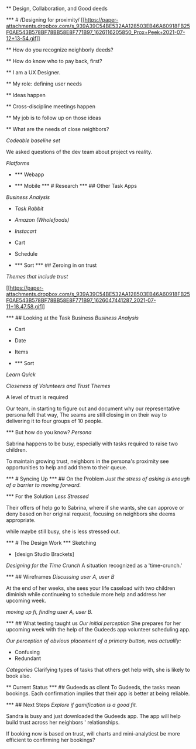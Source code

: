 ** Design, Collaboration, and Good deeds

*** # /Designing for proximity/
[[https://paper-attachments.dropbox.com/s_939A39C54BE532AA128503EB46A60918FB25F0AE543B578BF78BB58E8F771B97_1626116205850_Prox+Peek+2021-07-12+13-54.gif]]

** How do you recognize neighborly deeds?

** How do know who to pay back, first?

** I am a UX Designer.

** My role: defining user needs

** Ideas happen

** Cross-discipline meetings happen

** My job is to follow up on those ideas

** What are the needs of close neighbors?

*Codeable baseline set*

We asked questions of the dev team about project vs reality.

*Platforms*

- *** Webapp

- *** Mobile
  *** # Research
  *** ## Other Task Apps

*Business Analysis*

- *Task Rabbit*

- *Amazon (Wholefoods)*

- *Instacart*

- Cart

- Schedule

- *** Sort
  *** ## Zeroing in on trust

*Themes that include trust*

[[https://paper-attachments.dropbox.com/s_939A39C54BE532AA128503EB46A60918FB25F0AE543B578BF78BB58E8F771B97_1626047441287_2021-07-11+18.47.58.gif]]

*** ## Looking at the Task Business
*Business Analysis*

- Cart

- Date

- Items

- *** Sort

*Learn Quick*

*Closeness of Volunteers and Trust Themes*

A level of trust is required

Our team, in starting to figure out and document why our representative
persona felt that way, The seams are still closing in on their way to
delivering it to four groups of 10 people.

*** But how do you know?
*Persona*

Sabrina happens to be busy, especially with tasks required to raise two
children.

To maintain growing trust, neighbors in the persona's proximity see
opportunities to help and add them to their queue.

*** # Syncing Up
*** ## On the Problem
*Just the stress of asking is enough of a barrier to moving forward.*

*** For the Solution
*Less Stressed*

Their offers of help go to Sabrina, where if she wants, she can approve
or deny based on her original request, focusing on neighbors she deems
appropriate.

while maybe still busy, she is less stressed out.

*** # The Design Work
*** Sketching

- [design Studio Brackets]

*Designing for the Time Crunch* A situation recognized as a
'time-crunch.'

*** ## Wireframes
*Discussing user A, user B*

At the end of her weeks, she sees your life caseload with two children
diminish while continueing to schedule more help and address her
upcoming week.

*moving up fi, finding user A, user B.*

*** ## What testing taught us
*Our initial perception* She prepares for her upcoming week with the
help of the Gudeeds app volunteer scheduling app.

*Our perception of obvious placement of a primary button, was
actuallly:*

- Confusing
- Redundant

*Categories* Clarifying types of tasks that others get help with, she is
likely to book also.

** Current Status
*** ## Gudeeds as client
To Gudeeds, the tasks mean bookings. Each confirmation implies that
their app is better at being reliable.

*** ## Next Steps
*Explore if gamification is a good fit.*

Sandra is busy and just downloaded the Gudeeds app. The app will help
build trust across her neighbors ' relationships.

If booking now is based on trust, will charts and mini-analyticst be
more efficient to confirming her bookings?
